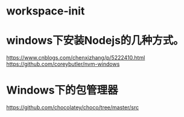 # workspace-init

# windows下安装Nodejs的几种方式。
https://www.cnblogs.com/chenxizhang/p/5222410.html
https://github.com/coreybutler/nvm-windows

# Windows下的包管理器
https://github.com/chocolatey/choco/tree/master/src